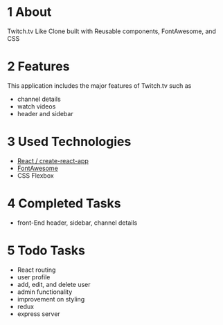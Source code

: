 # 1 About

Twitch.tv Like Clone built with Reusable components, FontAwesome, and CSS

# 2 Features

This application includes the major features of Twitch.tv such as

- channel details
- watch videos
- header and sidebar

# 3 Used Technologies

- [React / create-react-app](https://github.com/facebook/create-react-app)
- [FontAwesome](https://github.com/FortAwesome/Font-Awesome)
- CSS Flexbox

# 4 Completed Tasks

- front-End header, sidebar, channel details

# 5 Todo Tasks

- React routing
- user profile
- add, edit, and delete user
- admin functionality
- improvement on styling
- redux
- express server
